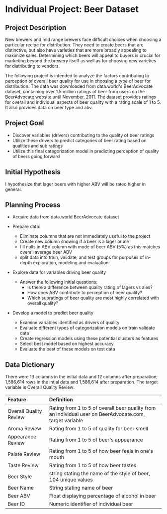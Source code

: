 # Individual Project: Beer Dataset

## Project Description

New brewers and mid range brewers face difficult choices when choosing a particular recipe for distribution. They need to create beers that are distinctive, but also have varieties that are more broadly appealing to maximize sales. Determining which beers will appeal to buyers is crucial for marketing beyond the brewery itself as well as for choosing new varieties for distributing to vendors. 
 
The following project is intended to analyze the factors contributing to perception of overall beer quality for use in choosing a type of beer for distribution. The data was downloaded from data.world's BeerAdvocate dataset, containing over 1.5 million ratings of beer from users on the BeerAdvocate website until November, 2011. The dataset provides ratings for overall and individual aspects of beer quality with a rating scale of 1 to 5. It also provides data on beer type and abv. 

## Project Goal

* Discover variables (drivers) contributing to the quality of beer ratings
* Utilize these drivers to predict categories of beer rating based on qualities and sub ratings
* Utilize this final categorization model in predicting perception of quality of beers going forward

## Initial Hypothesis
I hypothesize that lager beers with higher ABV will be rated higher in general. 

## Planning Process

* Acquire data from data.world BeerAdvocate dataset

* Prepare data:
  * Eliminate columns that are not immediately useful to the project
  * Create new column showing if a beer is a lager or ale
  * fill nulls in ABV column with mode of beer ABV (5%) as this matches overall average beer ABV
  * split data into train, validate, and test groups for purposes of in-depth exploration, modeling and evaluation

* Explore data for variables driving beer quality
  * Answer the following initial questions:
      * Is there a difference between quality rating of lagers vs ales?
      * How does ABV contribute to perception of beer quality?
      * Which subratings of beer quality are most highly correlated with overall quality?
      
* Develop a model to predict beer quality
  * Examine variables identified as drivers of quality
  * Evaluate different types of categorization models on train validate data
  * Create regression models using these potential clusters as features
  * Select best model based on highest accuracy
  * Evaluate the best of these models on test data

## Data Dictionary

There were 13 columns in the initial data and 12 columns after preparation; 1,586,614 rows in the intial data and 1,586,614 after preparation. The target variable is Overall Quality Review: 

| Feature | Definition |
|:--------|:-----------|
|Overall Quality Review| Rating from 1 to 5 of overall beer quality from an individual user on BeerAdvocate.com, target variable|
|Aroma Review| Rating from 1 to 5 of quality for beer smell|
|Appearance Review| Rating from 1 to 5 of beer's appearance |
|Palate Review| Rating from 1 to 5 of how beer feels in one's mouth|
|Taste Review| Rating from 1 to 5 of how beer tastes|
|Beer Style| string stating the name of the style of beer, 104 unique values|
|Beer Name| String stating name of beer|
|Beer ABV| Float displaying percentage of alcohol in beer|
|Beer ID| Numeric identifier of individual beer|